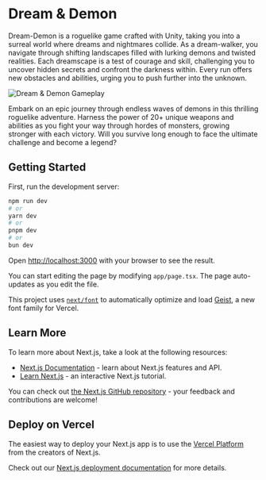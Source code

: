 # Dream & Demon

Dream-Demon is a roguelike game crafted with Unity, taking you into a surreal world where dreams and nightmares collide. As a dream-walker, you navigate through shifting landscapes filled with lurking demons and twisted realities. Each dreamscape is a test of courage and skill, challenging you to uncover hidden secrets and confront the darkness within. Every run offers new obstacles and abilities, urging you to push further into the unknown.

![Dream & Demon Gameplay](./public/assets/gameplay.jpg)

Embark on an epic journey through endless waves of demons in this thrilling roguelike adventure. Harness the power of 20+ unique weapons and abilities as you fight your way through hordes of monsters, growing stronger with each victory. Will you survive long enough to face the ultimate challenge and become a legend?

## Getting Started

First, run the development server:

```bash
npm run dev
# or
yarn dev
# or
pnpm dev
# or
bun dev
```

Open [http://localhost:3000](http://localhost:3000) with your browser to see the result.

You can start editing the page by modifying `app/page.tsx`. The page auto-updates as you edit the file.

This project uses [`next/font`](https://nextjs.org/docs/app/building-your-application/optimizing/fonts) to automatically optimize and load [Geist](https://vercel.com/font), a new font family for Vercel.

## Learn More

To learn more about Next.js, take a look at the following resources:

- [Next.js Documentation](https://nextjs.org/docs) - learn about Next.js features and API.
- [Learn Next.js](https://nextjs.org/learn) - an interactive Next.js tutorial.

You can check out [the Next.js GitHub repository](https://github.com/vercel/next.js) - your feedback and contributions are welcome!

## Deploy on Vercel

The easiest way to deploy your Next.js app is to use the [Vercel Platform](https://vercel.com/new?utm_medium=default-template&filter=next.js&utm_source=create-next-app&utm_campaign=create-next-app-readme) from the creators of Next.js.

Check out our [Next.js deployment documentation](https://nextjs.org/docs/app/building-your-application/deploying) for more details.
